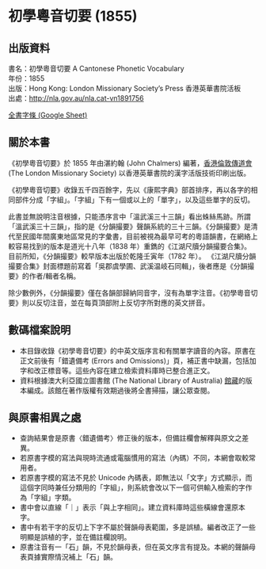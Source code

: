 初學粵音切要 (1855)
===================

出版資料
--------
書名：初學粵音切要 A Cantonese Phonetic Vocabulary <br>
年份：1855 <br>
出版：Hong Kong: London Missionary Society’s Press 香港英華書院活板 <br>
出處：http://nla.gov.au/nla.cat-vn1891756

[全書字條 (Google Sheet)](https://goo.gl/F8G699)

關於本書
--------
《初學粵音切要》於 1855 年由湛約翰 (John Chalmers) 編著，[香港倫敦傳道會](http://zh.wikipedia.org/wiki/%E5%80%AB%E6%95%A6%E5%82%B3%E9%81%93%E6%9C%83) (The London Missionary Society) 以香港英華書院的漢字活版技術印刷出版。

《初學粵音切要》收錄五千四百餘字，先以《康熙字典》部首排序，再以各字的相同部件分成「字組」。「字組」下有一個或以上的「單字」，以及這些單字的反切。

此書並無說明注音根據，只能憑序言中「溫武溪三十三韻」看出蛛絲馬跡。所謂「溫武溪三十三韻」，指的是《分韻撮要》聲韻系統的三十三韻。《分韻撮要》是清代至民國年間廣東地區常見的字彙書，目前被視為最早可考的粵語韻書，在網絡上較容易找到的版本是道光十八年（1838 年）重鐫的《江湖尺牘分韻撮要合集》。目前所知，《分韻撮要》較早版本出版於乾隆壬寅年（1782 年）。 《江湖尺牘分韻撮要合集》封面標題前寫着「吳郡虞學圃、武溪温岐石同輯」，後者應是《分韻撮要》的作者/輯者名稱。

除少數例外，《分韻撮要》僅在各韻部歸納同音字，沒有為單字注音。《初學粵音切要》則以反切注音，並在每頁頂部附上反切字所對應的英文拼音。

數碼檔案說明
------------
* 本目錄收錄《初學粵音切要》的中英文版序言和有關單字讀音的內容。原書在正文前後有「錯遺備考 (Errors and Omissions)」頁，補正書中缺漏，包括加字和改正標音等。這些內容在建立檢索資料庫時已整合進正文。
* 資料根據澳大利亞國立圖書館 (The National Library of Australia) [館藏](http://nla.gov.au/nla.cat-vn1891756)的版本編成。該館在著作版權有效期過後將全書掃描，讓公眾查閱。

與原書相異之處
--------------
* 查詢結果會是原書〈錯遺備考〉修正後的版本，但備註欄會解釋與原文之差異。
* 若原書字模的寫法與現時流通或電腦慣用的寫法（內碼）不同，本網會取較常用者。
* 若原書字模的寫法不見於 Unicode 內碼表，即無法以「文字」方式顯示，而這個字同時兼任分類用的「字組」，則系統會改以下一個可供輸入檢索的字作為「字組」字類。
* 書中會以直線「｜」表示「與上字相同」。建立資料庫時這些橫線會還原本字。
* 書中有若干字的反切上下字不屬於聲韻母表範圍，多是誤植。編者改正了一些明顯是誤植的字，並在備註欄說明。
* 原書注音有一「石」韻，不見於韻母表，但在英文序言有提及。本網的聲韻母表頁據實際情況補上「石」韻。
